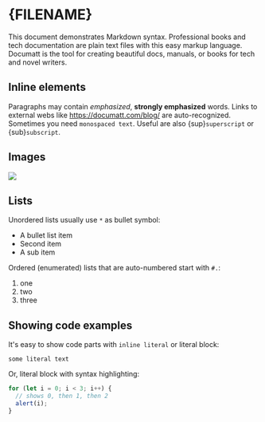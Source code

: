 # {FILENAME}

This document demonstrates Markdown syntax. Professional books and tech documentation are plain text files with this easy markup language. Documatt is the tool for creating beautiful docs, manuals, or books for tech and novel writers.

## Inline elements

Paragraphs may contain _emphasized_, **strongly emphasized** words. Links to external webs like <https://documatt.com/blog/> are auto-recognized. Sometimes you need `monospaced text`. Useful are also {sup}`superscript` or {sub}`subscript`.

## Images

![](https://documatt.com/blog/_static/logo.svg)

## Lists

Unordered lists usually use `*` as bullet symbol:

- A bullet list item
- Second item
- A sub item

Ordered (enumerated) lists that are auto-numbered start with `#.`:

1. one
2. two
3. three

## Showing code examples

It's easy to show code parts with `inline literal` or literal block:

```
some literal text
```

Or, literal block with syntax highlighting:

```javascript
for (let i = 0; i < 3; i++) {
  // shows 0, then 1, then 2
  alert(i);
}
```
